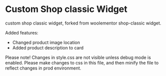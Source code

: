 # Custom Shop classic Widget
custom shop classic widget, forked from woolementor shop-classic widget.

Added features:
- Changed product image location
- Added product description to card

Please note!
Changes in style.css are not visible unless debug mode is enabled.
Please make changes to css in this file, and then minify the file to reflect changes in prod environment.



